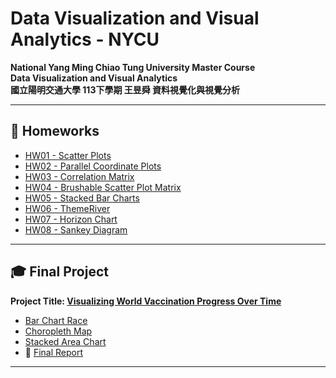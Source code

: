 # Data Visualization and Visual Analytics - NYCU  

**National Yang Ming Chiao Tung University Master Course**  
**Data Visualization and Visual Analytics**  
**國立陽明交通大學 113下學期 王昱舜 資料視覺化與視覺分析**  

---

## 📂 Homeworks  

- [HW01 - Scatter Plots](https://jorgetyrakowski.github.io/Data-Visualization-and-Visual-Analytics-NYCU/Homeworks/HW01/111550196.html)  
- [HW02 - Parallel Coordinate Plots](https://jorgetyrakowski.github.io/Data-Visualization-and-Visual-Analytics-NYCU/Homeworks/HW02/111550196.html)  
- [HW03 - Correlation Matrix](https://jorgetyrakowski.github.io/Data-Visualization-and-Visual-Analytics-NYCU/Homeworks/HW03/111550196.html)  
- [HW04 - Brushable Scatter Plot Matrix](https://jorgetyrakowski.github.io/Data-Visualization-and-Visual-Analytics-NYCU/Homeworks/HW04/111550196.html)  
- [HW05 - Stacked Bar Charts](https://jorgetyrakowski.github.io/Data-Visualization-and-Visual-Analytics-NYCU/Homeworks/HW05/111550196.html)  
- [HW06 - ThemeRiver](https://jorgetyrakowski.github.io/Data-Visualization-and-Visual-Analytics-NYCU/Homeworks/HW06/111550196.html)  
- [HW07 - Horizon Chart](https://jorgetyrakowski.github.io/Data-Visualization-and-Visual-Analytics-NYCU/Homeworks/HW07/111550196.html)  
- [HW08 - Sankey Diagram](https://jorgetyrakowski.github.io/Data-Visualization-and-Visual-Analytics-NYCU/Homeworks/HW08/111550196.html)  

---

## 🎓 Final Project  

**Project Title: [Visualizing World Vaccination Progress Over Time](https://jorgetyrakowski.github.io/Data-Visualization-and-Visual-Analytics-NYCU/Final%20Project/index.html)**  

- [Bar Chart Race](https://jorgetyrakowski.github.io/Data-Visualization-and-Visual-Analytics-NYCU/Final%20Project/bar_chart_race)  
- [Choropleth Map](https://jorgetyrakowski.github.io/Data-Visualization-and-Visual-Analytics-NYCU/Final%20Project/choropleth_map)  
- [Stacked Area Chart](https://jorgetyrakowski.github.io/Data-Visualization-and-Visual-Analytics-NYCU/Final%20Project/stacked_area_chart)  
- 📄 [Final Report](https://jorgetyrakowski.github.io/Data-Visualization-and-Visual-Analytics-NYCU/Final%20Project/Report.pdf)  

---
